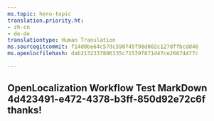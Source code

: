 ```yaml
---
ms.topic: hero-topic
translation.priority.ht:
- zh-cn
- de-de
translationtype: Human Translation
ms.sourcegitcommit: f14d0be64c57dc598745f98d002c127dffbcdd46
ms.openlocfilehash: dab2132337806335c71539f871d47ce26874477c

---
```

## OpenLocalization Workflow Test MarkDown 4d423491-e472-4378-b3ff-850d92e72c6f thanks!



<!--HONumber=Sep16_HO1-->


